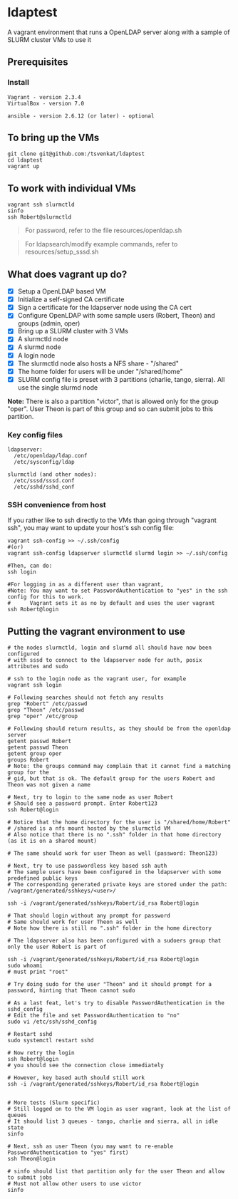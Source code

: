 # ldaptest
A vagrant environment that runs a OpenLDAP server along with a sample of SLURM cluster VMs to use it

## Prerequisites
### Install
```
Vagrant - version 2.3.4
VirtualBox - version 7.0

ansible - version 2.6.12 (or later) - optional
```

## To bring up the VMs 
```
git clone git@github.com:/tsvenkat/ldaptest
cd ldaptest
vagrant up
```

## To work with individual VMs
```
vagrant ssh slurmctld
sinfo
ssh Robert@slurmctld
```

> For password, refer to the file resources/openldap.sh

> For ldapsearch/modify example commands, refer to resources/setup_sssd.sh

## What does vagrant up do?
- [x] Setup a OpenLDAP based VM
- [x] Initialize a self-signed CA certificate
- [x] Sign a certificate for the ldapserver node using the CA cert
- [x] Configure OpenLDAP with some sample users (Robert, Theon) and groups (admin, oper)
- [x] Bring up a SLURM cluster with 3 VMs
- [x] A slurmctld node
- [x] A slurmd node
- [x] A login node
- [x] The slurmctld node also hosts a NFS share - "/shared"
- [x] The home folder for users will be under "/shared/home"
- [x] SLURM config file is preset with 3 partitions (charlie, tango, sierra). All use the single slurmd node

**Note:** There is also a partition "victor", that is allowed only for the group "oper". User Theon is part of this group and so can submit jobs to this partition.

### Key config files
```
ldapserver:
  /etc/openldap/ldap.conf
  /etc/sysconfig/ldap
  
slurmctld (and other nodes):
  /etc/sssd/sssd.conf
  /etc/sshd/sshd_conf
```

### SSH convenience from host
If you rather like to ssh directly to the VMs than going through "vagrant ssh", you may want to update your host's ssh config file:

```
vagrant ssh-config >> ~/.ssh/config
#(or)
vagrant ssh-config ldapserver slurmctld slurmd login >> ~/.ssh/config

#Then, can do:
ssh login

#For logging in as a different user than vagrant,
#Note: You may want to set PasswordAuthentication to "yes" in the ssh config for this to work. 
#      Vagrant sets it as no by default and uses the user vagrant
ssh Robert@login
```

## Putting the vagrant environment to use
```
# the nodes slurmctld, login and slurmd all should have now been configured
# with sssd to connect to the ldapserver node for auth, posix attributes and sudo

# ssh to the login node as the vagrant user, for example
vagrant ssh login

# Following searches should not fetch any results
grep "Robert" /etc/passwd
grep "Theon" /etc/passwd
grep "oper" /etc/group

# Following should return results, as they should be from the openldap server
getent passwd Robert
getent passwd Theon
getent group oper
groups Robert
# Note: the groups command may complain that it cannot find a matching group for the
# gid, but that is ok. The default group for the users Robert and Theon was not given a name

# Next, try to login to the same node as user Robert
# Should see a password prompt. Enter Robert123
ssh Robert@login

# Notice that the home directory for the user is "/shared/home/Robert"
# /shared is a nfs mount hosted by the slurmctld VM
# Also notice that there is no ".ssh" folder in that home directory (as it is on a shared mount)

# The same should work for user Theon as well (password: Theon123)

# Next, try to use passwordless key based ssh auth
# The sample users have been configured in the ldapserver with some predefined public keys
# The corresponding generated private keys are stored under the path: /vagrant/generated/sshkeys/<user>/

ssh -i /vagrant/generated/sshkeys/Robert/id_rsa Robert@login

# That should login without any prompt for password
# Same should work for user Theon as well
# Note how there is still no ".ssh" folder in the home directory

# The ldapserver also has been configured with a sudoers group that only the user Robert is part of

ssh -i /vagrant/generated/sshkeys/Robert/id_rsa Robert@login
sudo whoami
# must print "root"

# Try doing sudo for the user "Theon" and it should prompt for a password, hinting that Theon cannot sudo

# As a last feat, let's try to disable PasswordAuthentication in the sshd_config
# Edit the file and set PasswordAuthentication to "no"
sudo vi /etc/ssh/sshd_config

# Restart sshd
sudo systemctl restart sshd

# Now retry the login 
ssh Robert@login
# you should see the connection close immediately

# However, key based auth should still work
ssh -i /vagrant/generated/sshkeys/Robert/id_rsa Robert@login


# More tests (Slurm specific)
# Still logged on to the VM login as user vagrant, look at the list of queues
# It should list 3 queues - tango, charlie and sierra, all in idle state
sinfo

# Next, ssh as user Theon (you may want to re-enable PasswordAuthentication to "yes" first)
ssh Theon@login

# sinfo should list that partition only for the user Theon and allow to submit jobs
# Must not allow other users to use victor
sinfo
```
